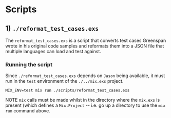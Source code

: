 # Scripts

## 1) `./reformat_test_cases.exs`

The `reformat_test_cases.exs`  is a script that converts test cases
Greenspan wrote in his original code samples and reformats them into a 
JSON file that multiple languages can load and test against. 

### Running the script

Since `./reformat_test_cases.exs` depends on `Jason` being available,
it must run in the `test` environment of the `./../mix.exs` project.

    MIX_ENV=test mix run ./scripts/reformat_test_cases.exs

NOTE `mix` calls must be made whilst in the directory where the `mix.exs` 
is present (which defines a `Mix.Project` -- i.e. go up a directory to use 
the `mix run` command above.






